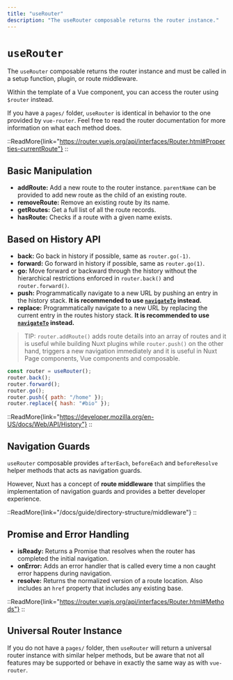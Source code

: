 ```yaml
---
title: "useRouter"
description: "The useRouter composable returns the router instance."
---
```


# `useRouter`

The `useRouter` composable returns the router instance and must be called in a setup function, plugin, or route middleware.

Within the template of a Vue component, you can access the router using `$router` instead.

If you have a `pages/` folder, `useRouter` is identical in behavior to the one provided by `vue-router`. Feel free to read the router documentation for more information on what each method does.

::ReadMore{link="<https://router.vuejs.org/api/interfaces/Router.html#Properties-currentRoute"}>
::

## Basic Manipulation

- **addRoute:** Add a new route to the router instance. `parentName` can be provided to add new route as the child of an existing route.
- **removeRoute:** Remove an existing route by its name.
- **getRoutes:** Get a full list of all the route records.
- **hasRoute:** Checks if a route with a given name exists.

## Based on History API

- **back:** Go back in history if possible, same as `router.go(-1)`.
- **forward:** Go forward in history if possible, same as `router.go(1)`.
- **go:** Move forward or backward through the history without the hierarchical restrictions enforced in `router.back()` and `router.forward()`.
- **push:** Programmatically navigate to a new URL by pushing an entry in the history stack. **It is recommended to use [`navigateTo`](/docs/api/utils/navigate-to) instead.**
- **replace:** Programmatically navigate to a new URL by replacing the current entry in the routes history stack. **It is recommended to use [`navigateTo`](/docs/api/utils/navigate-to) instead.**

> TIP: `router.addRoute()` adds route details into an array of routes and it is useful while building Nuxt plugins while `router.push()` on the other hand, triggers a new navigation immediately and it is useful in Nuxt Page components, Vue components and composable.

```js [js]
const router = useRouter();
router.back();
router.forward();
router.go();
router.push({ path: "/home" });
router.replace({ hash: "#bio" });
````

::ReadMore{link="<https://developer.mozilla.org/en-US/docs/Web/API/History"}>
::

## Navigation Guards

`useRouter` composable provides `afterEach`, `beforeEach` and `beforeResolve` helper methods that acts as navigation guards.

However, Nuxt has a concept of **route middleware** that simplifies the implementation of navigation guards and provides a better developer experience.

::ReadMore{link="/docs/guide/directory-structure/middleware"}
::

## Promise and Error Handling

- **isReady:** Returns a Promise that resolves when the router has completed the initial navigation.
- **onError:** Adds an error handler that is called every time a non caught error happens during navigation.
- **resolve:** Returns the normalized version of a route location. Also includes an `href` property that includes any existing base.

::ReadMore{link="<https://router.vuejs.org/api/interfaces/Router.html#Methods"}>
::

## Universal Router Instance

If you do not have a `pages/` folder, then `useRouter` will return a universal router instance with similar helper methods, but be aware that not all features may be supported or behave in exactly the same way as with `vue-router`.
